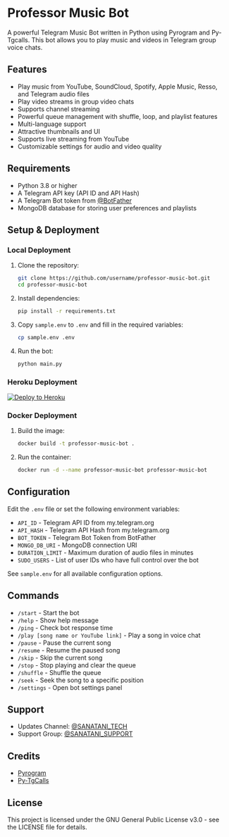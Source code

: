 # Professor Music Bot

A powerful Telegram Music Bot written in Python using Pyrogram and Py-Tgcalls. This bot allows you to play music and videos in Telegram group voice chats.

## Features

- Play music from YouTube, SoundCloud, Spotify, Apple Music, Resso, and Telegram audio files
- Play video streams in group video chats
- Supports channel streaming
- Powerful queue management with shuffle, loop, and playlist features
- Multi-language support
- Attractive thumbnails and UI
- Supports live streaming from YouTube
- Customizable settings for audio and video quality

## Requirements

- Python 3.8 or higher
- A Telegram API key (API ID and API Hash)
- A Telegram Bot token from [@BotFather](https://t.me/BotFather)
- MongoDB database for storing user preferences and playlists

## Setup & Deployment

### Local Deployment

1. Clone the repository:
   ```bash
   git clone https://github.com/username/professor-music-bot.git
   cd professor-music-bot
   ```

2. Install dependencies:
   ```bash
   pip install -r requirements.txt
   ```

3. Copy `sample.env` to `.env` and fill in the required variables:
   ```bash
   cp sample.env .env
   ```

4. Run the bot:
   ```bash
   python main.py
   ```

### Heroku Deployment

[![Deploy to Heroku](https://www.herokucdn.com/deploy/button.svg)](https://heroku.com/deploy?template=https://github.com/username/professor-music-bot)

### Docker Deployment

1. Build the image:
   ```bash
   docker build -t professor-music-bot .
   ```

2. Run the container:
   ```bash
   docker run -d --name professor-music-bot professor-music-bot
   ```

## Configuration

Edit the `.env` file or set the following environment variables:

- `API_ID` - Telegram API ID from my.telegram.org
- `API_HASH` - Telegram API Hash from my.telegram.org
- `BOT_TOKEN` - Telegram Bot Token from BotFather
- `MONGO_DB_URI` - MongoDB connection URI
- `DURATION_LIMIT` - Maximum duration of audio files in minutes
- `SUDO_USERS` - List of user IDs who have full control over the bot

See `sample.env` for all available configuration options.

## Commands

- `/start` - Start the bot
- `/help` - Show help message
- `/ping` - Check bot response time
- `/play [song name or YouTube link]` - Play a song in voice chat
- `/pause` - Pause the current song
- `/resume` - Resume the paused song
- `/skip` - Skip the current song
- `/stop` - Stop playing and clear the queue
- `/shuffle` - Shuffle the queue
- `/seek` - Seek the song to a specific position
- `/settings` - Open bot settings panel

## Support

- Updates Channel: [@SANATANI_TECH](https://t.me/SANATANI_TECH)
- Support Group: [@SANATANI_SUPPORT](https://t.me/SANATANI_SUPPORT)

## Credits

- [Pyrogram](https://github.com/pyrogram/pyrogram)
- [Py-TgCalls](https://github.com/pytgcalls/pytgcalls)

## License

This project is licensed under the GNU General Public License v3.0 - see the LICENSE file for details.
